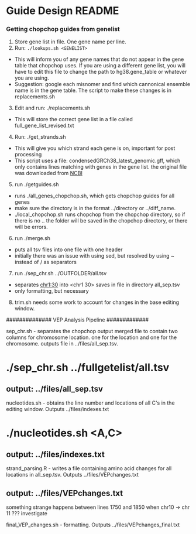 # Guide Design README

### Getting chopchop guides from genelist ###

1. Store gene list in file. One gene name per line.
2. Run: ```./lookups.sh <GENELIST>```
- This will inform you of any gene names that do not appear in the gene table that chopchop uses. If you are using a different gene list, you will have to edit this file to change the path to hg38.gene_table or whatever you are using.
- Suggestion: google each misnomer and find which cannonical ensemble name is in the gene table. The script to make these changes is in replacements.sh
3. Edit and run: ./replacements.sh
- This will store the correct gene list in a file called full_gene_list_revised.txt
4. Run: ./get_strands.sh
- This will give you which strand each gene is on, important for post processing
- This script uses a file: condensedGRCh38_latest_genomic.gff, which only contains lines matching with genes in the gene list. the original file was downloaded from [NCBI](https://www.ncbi.nlm.nih.gov/genome/guide/human/)
5. run ./getguides.sh <OUTFOLDER>
- runs ./all_genes_chopchop.sh, which gets chopchop guides for all genes
- make sure the directory is in the format ../directory or ../diff_name.
- ./local_chopchop.sh runs chopchop from the chopchop directory, so if there is no .. the folder will be saved in the chopchop directory, or there will be errors.
6. run ./merge.sh
- puts all tsv files into one file with one header
- initially there was an issue with using sed, but resolved by using ~ instead of / as separators
7. run ./sep_chr.sh ../OUTFOLDER/all.tsv
- separates <chr1:30> into <chr1	30> saves in file in <files> directory all_sep.tsv
- only formatting, but necessary
8. trim.sh needs some work to account for changes in the base editing window.





############## VEP Analysis Pipeline #############

sep_chr.sh - separates the chopchop output merged file to contain two columns for chromosome location. one for the location and one for the chromosome. outputs file in ../files/all_sep.tsv. 
# ./sep_chr.sh ../fullgetelist/all.tsv
## output: ../files/all_sep.tsv

nucleotides.sh - obtains the line number and locations of all C's in the editing window. Outputs ../files/indexes.txt
# ./nucleotides.sh <A,C>
## output: ../files/indexes.txt

strand_parsing.R - writes a file containing amino acid changes for all locations in all_sep.tsv. Outputs ../files/VEPchanges.txt
## output: ../files/VEPchanges.txt

something strange happens between lines 1750 and 1850 when chr10 -> chr 11 ??? investigate

final_VEP_changes.sh - formatting. Outputs ../files/VEPchanges_final.txt

